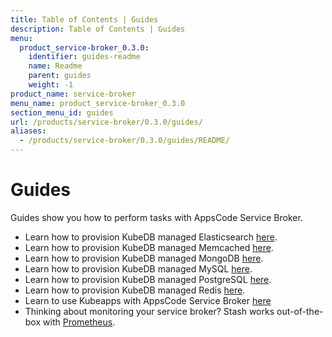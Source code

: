 ```yaml
---
title: Table of Contents | Guides
description: Table of Contents | Guides
menu:
  product_service-broker_0.3.0:
    identifier: guides-readme
    name: Readme
    parent: guides
    weight: -1
product_name: service-broker
menu_name: product_service-broker_0.3.0
section_menu_id: guides
url: /products/service-broker/0.3.0/guides/
aliases:
  - /products/service-broker/0.3.0/guides/README/
---
```

# Guides

Guides show you how to perform tasks with AppsCode Service Broker.

- Learn how to provision KubeDB managed Elasticsearch [here](/docs/guides/kubedb/elasticsearch.md).
- Learn how to provision KubeDB managed Memcached [here](/docs/guides/kubedb/memcached.md).
- Learn how to provision KubeDB managed MongoDB [here](/docs/guides/kubedb/mongodb.md).
- Learn how to provision KubeDB managed MySQL [here](/docs/guides/kubedb/mysql.md).
- Learn how to provision KubeDB managed PostgreSQL [here](/docs/guides/kubedb/postgres.md).
- Learn how to provision KubeDB managed Redis [here](/docs/guides/kubedb/redis.md).
- Learn to use Kubeapps with AppsCode Service Broker [here](/docs/guides/kubeapps.md)
- Thinking about monitoring your service broker? Stash works out-of-the-box with [Prometheus](/docs/guides/monitoring/overview.md).
